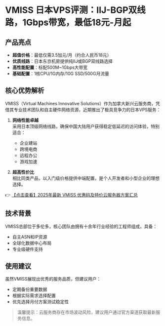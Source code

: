# VMISS 日本VPS评测：IIJ-BGP双线路，1Gbps带宽，最低18元-月起

## 产品亮点
- **超值价格**：最低仅需3.5加元/月（约合人民币18元）
- **优质线路**：日本东京机房提供纯IIJ或BGP双线路选择
- **高性能配置**：标配500M~1Gbps大带宽
- **基础配置**：1核CPU/1G内存/10G SSD/500G月流量

## 核心优势解析

VMISS（Virtual Machines Innovative Solutions）作为加拿大新兴云服务商，凭借其专业技术团队和自主硬件网络资源，近期推出了极具竞争力的日本VPS服务：

1. **网络性能卓越**  
   采用日本顶级网络线路，确保中国大陆用户获得稳定低延迟的访问体验，特别适合：
   - 企业建站
   - 跨境电商
   - 远程办公
   - 游戏加速

2. **超高性价比**  
   相比同类产品，以入门级价格提供中端配置，是个人开发者和小型企业的理想选择。

👉 [【点击查看】2025年最新 VMISS 优惠码及特价云服务器方案汇总](https://bit.ly/Vmiss)

## 技术背景
VMISS总部位于多伦多，核心团队由拥有十余年行业经验的工程师组成，具备：
- 自主ASN和IP资源
- 全球化数据中心布局
- 专业级硬件支持

## 使用建议
虽然VMISS展现出优秀的服务品质，但建议用户：
- 定期备份重要数据
- 根据实际需求选择配置
- 优先选择月付方案测试稳定性

> 温馨提示：云服务商存在市场波动风险，建议用户通过官方渠道获取最新服务信息。